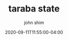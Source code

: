 ---
date: 2020-09-11T11:55:00-04:00
title: "taraba state"
ab: ""
seo_title: "List of all current and former taraba state senators"
description: List of all current and former taraba state senators
author: john shim
url: /nigeria/taraba/
weight: 1
---